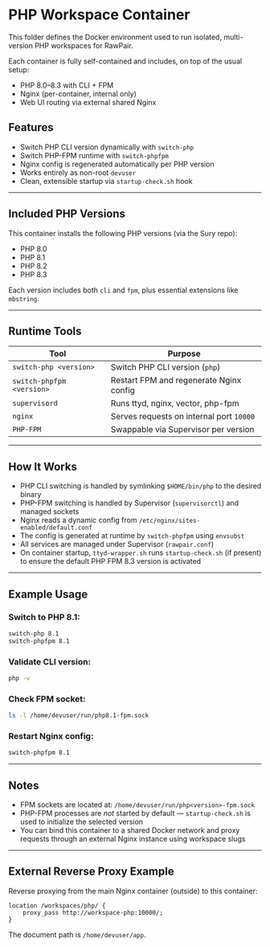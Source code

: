 # PHP Workspace Container

This folder defines the Docker environment used to run isolated, multi-version PHP workspaces for RawPair.

Each container is fully self-contained and includes, on top of the usual setup:

- PHP 8.0–8.3 with CLI + FPM
- Nginx (per-container, internal only)
- Web UI routing via external shared Nginx

## Features

- Switch PHP CLI version dynamically with `switch-php`
- Switch PHP-FPM runtime with `switch-phpfpm`
- Nginx config is regenerated automatically per PHP version
- Works entirely as non-root `devuser`
- Clean, extensible startup via `startup-check.sh` hook

---

## Included PHP Versions

This container installs the following PHP versions (via the Sury repo):

- PHP 8.0
- PHP 8.1
- PHP 8.2
- PHP 8.3

Each version includes both `cli` and `fpm`, plus essential extensions like `mbstring`.

---

## Runtime Tools

| Tool                       | Purpose                                      |
|----------------------------|----------------------------------------------|
| `switch-php <version>`     | Switch PHP CLI version (`php`)               |
| `switch-phpfpm <version>`  | Restart FPM and regenerate Nginx config      |
| `supervisord`              | Runs ttyd, nginx, vector, php-fpm            |
| `nginx`                    | Serves requests on internal port `10000`     |
| `PHP-FPM`                  | Swappable via Supervisor per version         |

---

## How It Works

- PHP CLI switching is handled by symlinking `$HOME/bin/php` to the desired binary
- PHP-FPM switching is handled by Supervisor (`supervisorctl`) and managed sockets
- Nginx reads a dynamic config from `/etc/nginx/sites-enabled/default.conf`
- The config is generated at runtime by `switch-phpfpm` using `envsubst`
- All services are managed under Supervisor (`rawpair.conf`)
- On container startup, `ttyd-wrapper.sh` runs `startup-check.sh` (if present) to ensure the default PHP FPM 8.3 version is activated

---

## Example Usage

### Switch to PHP 8.1:

```bash
switch-php 8.1
switch-phpfpm 8.1
```

### Validate CLI version:

```bash
php -v
```

### Check FPM socket:

```bash
ls -l /home/devuser/run/php8.1-fpm.sock
```

### Restart Nginx config:

```bash
switch-phpfpm 8.1
```

---

## Notes

- FPM sockets are located at: `/home/devuser/run/php<version>-fpm.sock`
- PHP-FPM processes are *not* started by default — `startup-check.sh` is used to initialize the selected version
- You can bind this container to a shared Docker network and proxy requests through an external Nginx instance using workspace slugs

---

## External Reverse Proxy Example

Reverse proxying from the main Nginx container (outside) to this container:

```nginx
location /workspaces/php/ {
    proxy_pass http://workspace-php:10000/;
}
```

The document path is `/home/devuser/app`.
